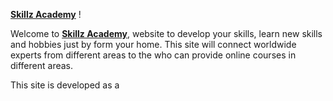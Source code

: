 **[Skillz Academy](https://skillz-academy.herokuapp.com/)** !

Welcome to **[Skillz Academy](https://skillz-academy.herokuapp.com/)**, website to develop your skills, learn new skills and hobbies just by form your home. This site will connect worldwide experts from different areas to the who can provide online courses in different areas.

This site is developed as a 


